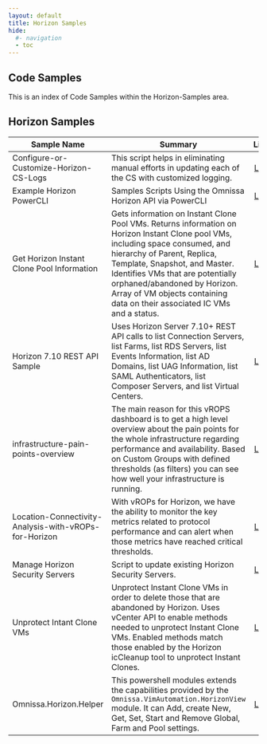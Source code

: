 ```yaml
---
layout: default
title: Horizon Samples
hide:
  #- navigation
  - toc
---
```


## Code Samples

This is an index of Code Samples within the Horizon-Samples area.

## Horizon Samples

| Sample Name | Summary | Link |
| --- | --- | ---:|
| Configure-or-Customize-Horizon-CS-Logs | This script helps in eliminating manual efforts in updating each of the CS with customized logging. | [Link](https://github.com/euc-oss/euc-samples/tree/main/Horizon-Samples/Configure-or-Customize-Horizon-CS-Logs) |
| Example Horizon PowerCLI | Samples Scripts Using the Omnissa Horizon API via PowerCLI | [Link](https://github.com/euc-oss/euc-samples/tree/main/Horizon-Samples/Example%20Horizon%20PowerCLI) |
| Get Horizon Instant Clone Pool Information | Gets information on Instant Clone Pool VMs. Returns information on Horizon Instant Clone pool VMs, including space consumed, and hierarchy of Parent, Replica, Template, Snapshot, and Master. Identifies VMs that are potentially orphaned/abandoned by Horizon. Array of VM objects containing data on their associated IC VMs and a status. | [Link](https://github.com/euc-oss/euc-samples/tree/main/Horizon-Samples/Get%20Horizon%20Instant%20Clone%20Pool%20Information) |
| Horizon 7.10 REST API Sample | Uses Horizon Server 7.10+ REST API calls to list Connection Servers, list Farms, list RDS Servers, list Events Information, list AD Domains, list UAG Information, list SAML Authenticators, list Composer Servers, and list Virtual Centers. | [Link](https://github.com/euc-oss/euc-samples/tree/main/Horizon-Samples/Horizon%207.10%20REST%20API%20Sample) |
| infrastructure-pain-points-overview | The main reason for this vROPS dashboard is to get a high level overview about the pain points for the whole infrastructure regarding performance and availability. Based on Custom Groups with defined thresholds (as filters) you can see how well your infrastructure is running. | [Link](https://github.com/euc-oss/euc-samples/tree/main/Horizon-Samples/infrastructure-pain-points-overview) |
| Location-Connectivity-Analysis-with-vROPs-for-Horizon | With vROPs for Horizon, we have the ability to monitor the key metrics related to protocol performance and can alert when those metrics have reached critical thresholds. | [Link](https://github.com/euc-oss/euc-samples/tree/main/Horizon-Samples/Location-Connectivity-Analysis-with-vROPs-for-Horizon) |
| Manage Horizon Security Servers | Script to update existing Horizon Security Servers. | [Link](https://github.com/euc-oss/euc-samples/tree/main/Horizon-Samples/Manage%20Horizon%20Security%20Servers) |
| Unprotect Intant Clone VMs | Unprotect Instant Clone VMs in order to delete those that are abandoned by Horizon. Uses vCenter API to enable methods needed to unprotect Instant Clone VMs. Enabled methods match those enabled by the Horizon icCleanup tool to unprotect Instant Clones. | [Link](https://github.com/euc-oss/euc-samples/tree/main/Horizon-Samples/Unprotect%20Intant%20Clone%20VMs) |
| Omnissa.Horizon.Helper | This powershell modules extends the capabilities provided by the `Omnissa.VimAutomation.HorizonView` module. It can Add, create New, Get, Set, Start and Remove Global, Farm and Pool settings. | [Link](https://github.com/euc-oss/euc-samples/tree/main/Horizon-Samples/Omnissa.Horizon.Helper) |

